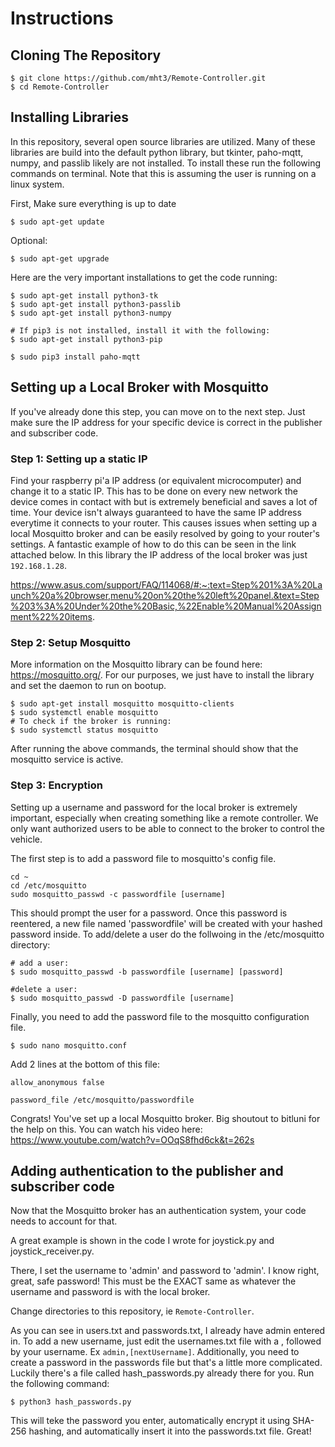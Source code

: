 # Instructions

## Cloning The Repository

```
$ git clone https://github.com/mht3/Remote-Controller.git
$ cd Remote-Controller
```

## Installing Libraries

In this repository, several open source libraries are utilized. Many of these libraries are build into the default python library, but tkinter, paho-mqtt, numpy, and passlib likely are not installed. To install these run the following commands on terminal. Note that this is assuming the user is running on a linux system.

First, Make sure everything is up to date

```$ sudo apt-get update```

Optional:

```$ sudo apt-get upgrade```

Here are the very important installations to get the code running:

```
$ sudo apt-get install python3-tk
$ sudo apt-get install python3-passlib
$ sudo apt-get install python3-numpy

# If pip3 is not installed, install it with the following:
$ sudo apt-get install python3-pip

$ sudo pip3 install paho-mqtt
```

## Setting up a Local Broker with Mosquitto
If you've already done this step, you can move on to the next step. Just make sure the IP address for your specific device is correct in the publisher and subscriber code.

### **Step 1**: Setting up a static IP
Find your raspberry pi'a IP address (or equivalent microcomputer) and change it to a static IP. This has to be done on every new network the device comes in contact with but is extremely beneficial and saves a lot of time. Your device isn't always guaranteed to have the same IP address everytime it connects to your router. This causes issues when setting up a local Mosquitto broker and can be easily resolved by going to your router's settings. A fantastic example of how to do this can be seen in the link attached below. In this library the IP address of the local broker was just ```192.168.1.28```.

https://www.asus.com/support/FAQ/114068/#:~:text=Step%201%3A%20Launch%20a%20browser,menu%20on%20the%20left%20panel.&text=Step%203%3A%20Under%20the%20Basic,%22Enable%20Manual%20Assignment%22%20items.

### **Step 2**: Setup Mosquitto

More information on the Mosquitto library can be found here: https://mosquitto.org/. For our purposes, we just have to install the library and set the daemon to run on bootup.

```
$ sudo apt-get install mosquitto mosquitto-clients
$ sudo systemctl enable mosquitto
# To check if the broker is running: 
$ sudo systemctl status mosquitto
```

After running the above commands, the terminal should show that the mosquitto service is active.

### **Step 3**: Encryption
Setting up a username and password for the local broker is extremely important, especially when creating something like a remote controller. We only want authorized users to be able to connect to the broker to control the vehicle.

The first step is to add a password file to mosquitto's config file.

```
cd ~
cd /etc/mosquitto
sudo mosquitto_passwd -c passwordfile [username]
```

This should prompt the user for a password. Once this password is reentered, a new file named 'passwordfile' will be created with your hashed password inside.
To add/delete a user do the follwoing in the /etc/mosquitto directory:

```
# add a user:
$ sudo mosquitto_passwd -b passwordfile [username] [password]

#delete a user:
$ sudo mosquitto_passwd -D passwordfile [username]
```

Finally, you need to add the password file to the mosquitto configuration file.

```
$ sudo nano mosquitto.conf
```
Add 2 lines at the bottom of this file:

```
allow_anonymous false

password_file /etc/mosquitto/passwordfile
```
Congrats! You've set up a local Mosquitto broker. Big shoutout to bitluni for the help on this. You can watch his video here: https://www.youtube.com/watch?v=OOqS8fhd6ck&t=262s

## Adding authentication to the publisher and subscriber code

Now that the Mosquitto broker has an authentication system, your code needs to account for that. 

A great example is shown in the code I wrote for joystick.py and joystick_receiver.py.

There, I set the username to 'admin' and password to 'admin'. I know right, great, safe password! This must be the EXACT same as whatever the username and password is with the local broker.

Change directories to this repository, ie ```Remote-Controller```.

As you can see in users.txt and passwords.txt, I already have admin entered in. To add a new username, just edit the usernames.txt file with a , followed by your username. Ex ```admin,[nextUsername]```. Additionally, you need to create a password in the passwords file but that's a little more complicated. Luckily there's a file called hash_passwords.py already there for you. Run the following command:

```
$ python3 hash_passwords.py
```

This will teke the password you enter, automatically encrypt it using SHA-256 hashing, and automatically insert it into the passwords.txt file. Great!
